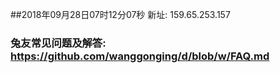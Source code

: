 ##2018年09月28日07时12分07秒 新址: 159.65.253.157
### 兔友常见问题及解答: https://github.com/wanggonging/d/blob/w/FAQ.md
